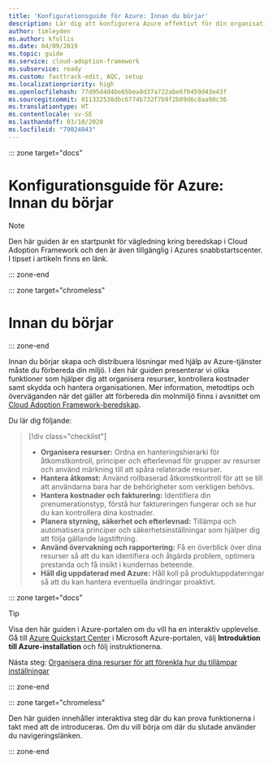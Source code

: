 ```yaml
---
title: 'Konfigurationsguide för Azure: Innan du börjar'
description: Lär dig att konfigurera Azure effektivt för din organisation med stegvisa anvisningar.
author: timleyden
ms.author: kfollis
ms.date: 04/09/2019
ms.topic: guide
ms.service: cloud-adoption-framework
ms.subservice: ready
ms.custom: fasttrack-edit, AQC, setup
ms.localizationpriority: high
ms.openlocfilehash: 77d95d4d4be65bea8d37a722abe6f0459d43e43f
ms.sourcegitcommit: 011332538dbc6774b732f7b9f2b89d6c8aa90c36
ms.translationtype: HT
ms.contentlocale: sv-SE
ms.lasthandoff: 03/10/2020
ms.locfileid: "79024043"
---
```

<!-- cSpell:ignore timleyden -->

::: zone target="docs"

# <a name="azure-setup-guide-before-you-start"></a>Konfigurationsguide för Azure: Innan du börjar

> [!NOTE]
> Den här guiden är en startpunkt för vägledning kring beredskap i Cloud Adoption Framework och den är även tillgänglig i Azures snabbstartscenter. I tipset i artikeln finns en länk.

::: zone-end

::: zone target="chromeless"

# <a name="before-you-start"></a>Innan du börjar

::: zone-end

Innan du börjar skapa och distribuera lösningar med hjälp av Azure-tjänster måste du förbereda din miljö. I den här guiden presenterar vi olika funktioner som hjälper dig att organisera resurser, kontrollera kostnader samt skydda och hantera organisationen. Mer information, metodtips och överväganden när det gäller att förbereda din molnmiljö finns i avsnittet om [Cloud Adoption Framework-beredskap](../index.md).

Du lär dig följande:

> [!div class="checklist"]
>
> - **Organisera resurser:** Ordna en hanteringshierarki för åtkomstkontroll, principer och efterlevnad för grupper av resurser och använd märkning till att spåra relaterade resurser.
> - **Hantera åtkomst:** Använd rollbaserad åtkomstkontroll för att se till att användarna bara har de behörigheter som verkligen behövs.
> - **Hantera kostnader och fakturering:** Identifiera din prenumerationstyp, förstå hur faktureringen fungerar och se hur du kan kontrollera dina kostnader.
> - **Planera styrning, säkerhet och efterlevnad:** Tillämpa och automatisera principer och säkerhetsinställningar som hjälper dig att följa gällande lagstiftning.
> - **Använd övervakning och rapportering:** Få en överblick över dina resurser så att du kan identifiera och åtgärda problem, optimera prestanda och få insikt i kundernas beteende.
> - **Håll dig uppdaterad med Azure:** Håll koll på produktuppdateringar så att du kan hantera eventuella ändringar proaktivt.

::: zone target="docs"

> [!TIP]
> Visa den här guiden i Azure-portalen om du vill ha en interaktiv upplevelse. Gå till [Azure Quickstart Center](https://portal.azure.com/?feature.quickstart=true#blade/Microsoft_Azure_Resources/QuickstartCenterBlade) i Microsoft Azure-portalen, välj **Introduktion till Azure-installation** och följ instruktionerna.

Nästa steg: [Organisera dina resurser för att förenkla hur du tillämpar inställningar](./organize-resources.md)

::: zone-end

::: zone target="chromeless"

Den här guiden innehåller interaktiva steg där du kan prova funktionerna i takt med att de introduceras. Om du vill börja om där du slutade använder du navigeringslänken.

::: zone-end
